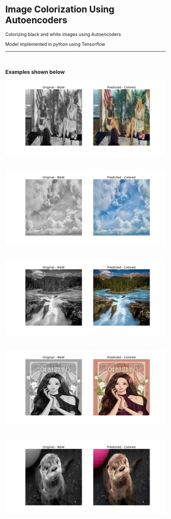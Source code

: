 # Image Colorization Using Autoencoders

Colorizing black and white images using Autoencoders 

Model implemented in python using Tensorflow

<hr>
<br>

### Examples shown below

![diagram](img/e1.png)

<br>

![diagram](img/e2.png)

<br>

![diagram](img/e3.png)

<br>

![diagram](img/e4.png)

<br>

![diagram](img/e5.png)
